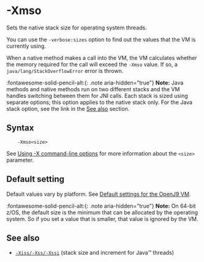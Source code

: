 <!--
* Copyright (c) 2017, 2022 IBM Corp. and others
*
* This program and the accompanying materials are made
* available under the terms of the Eclipse Public License 2.0
* which accompanies this distribution and is available at
* https://www.eclipse.org/legal/epl-2.0/ or the Apache
* License, Version 2.0 which accompanies this distribution and
* is available at https://www.apache.org/licenses/LICENSE-2.0.
*
* This Source Code may also be made available under the
* following Secondary Licenses when the conditions for such
* availability set forth in the Eclipse Public License, v. 2.0
* are satisfied: GNU General Public License, version 2 with
* the GNU Classpath Exception [1] and GNU General Public
* License, version 2 with the OpenJDK Assembly Exception [2].
*
* [1] https://www.gnu.org/software/classpath/license.html
* [2] http://openjdk.java.net/legal/assembly-exception.html
*
* SPDX-License-Identifier: EPL-2.0 OR Apache-2.0 OR GPL-2.0 WITH
* Classpath-exception-2.0 OR LicenseRef-GPL-2.0 WITH Assembly-exception
-->

# -Xmso

Sets the native stack size for operating system threads.

You can use the `-verbose:sizes` option to find out the values that the VM is currently using.

When a native method makes a call into the VM, the VM calculates whether the memory required for the call will exceed the `-Xmso` value. If so, a `java/lang/StackOverflowError` error is thrown.

:fontawesome-solid-pencil-alt:{: .note aria-hidden="true"} **Note:** Java methods and native methods run on two different stacks and the VM handles switching between them for JNI calls. Each stack is sized using separate options; this option applies to the native stack only. For the Java stack option, see the link in the [See also](#see-also) section.

## Syntax

        -Xmso<size>

See [Using -X command-line options](x_jvm_commands.md) for more information about the `<size>` parameter.  

## Default setting

Default values vary by platform. See [Default settings for the OpenJ9 VM](openj9_defaults.md).

:fontawesome-solid-pencil-alt:{: .note aria-hidden="true"} **Note:** On 64-bit z/OS, the default size is the minimum that can be allocated by the operating system. So if you set a value that is smaller, that value is ignored by the VM.

## See also

- [`-Xiss/-Xss/-Xssi`](xss.md) (stack size and increment for Java&trade; threads)


<!-- ==== END OF TOPIC ==== xmso.md ==== -->
